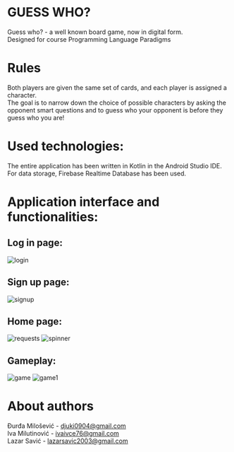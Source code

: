 # GUESS WHO?
Guess who? - a well known board game, now in digital form.\
Designed for course Programming Language Paradigms
# Rules
Both players are given the same set of cards, and each player is assigned a character.\
The goal is to narrow down the choice of possible characters by asking the opponent smart questions and to guess who your opponent is before they guess who you are!
# Used technologies:
The entire application has been written in Kotlin in the Android Studio IDE.\
For data storage, Firebase Realtime Database has been used.
# Application interface and functionalities:
## Log in page: 
![login](https://github.com/killica/GuessWho/assets/149554252/367526d8-52a8-452e-9f4e-a2b21273fd85)
## Sign up page:
![signup](https://github.com/killica/GuessWho/assets/149554252/cf3c8a2b-7708-49d5-9fcf-d4c13ae2837b)
## Home page:
![requests](https://github.com/killica/GuessWho/assets/149554252/da108273-7111-43ce-991f-f744f6634d72)
![spinner](https://github.com/killica/GuessWho/assets/149554252/f437c05c-7336-49c6-8ab5-64d5638af43c)
## Gameplay:
![game](https://github.com/killica/GuessWho/assets/149554252/5ce70ac9-5624-4c2b-a58d-847bbf7323a6)
![game1](https://github.com/killica/GuessWho/assets/149554252/7bae9332-f4e0-4a01-9a1e-b12657feb7cf)
# About authors
Đurđa Milošević - djuki0904@gmail.com\
Iva Milutinović - ivaivce76@gmail.com\
Lazar Savić - lazarsavic2003@gmail.com

